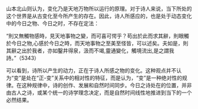 山本北山则认为，变化乃是天地万物所以运行的原理。对于诗人来说，当下所处的这个世界是从古变化至今所产生的存在。因此，诗人所感应的，也是处于动态变化中的今日之物、今日之时，不存在定法：

“則又無觸物感時，見天地事物之變，而可喜可愕乎？苟出於此而求其辭，則眼觸於今日之物,心感於今日之時，而天地事物之至美至怪皆，可以述矣。夫如是，則其辭之出於我者，亦如鑿井得泉，汲而不竭,靈通變化，觸境流出,是之謂我詩。”（5343）


可以看到，诗所以产生的动力，正在于诗人所感之物的变化。这种观点并不认为“变”是处在“正-变”关系中的相对性的特征，而是认为，“变”是一种绝对性的规律。在这种规律中，诗的创作、发展和自然时间同步。今日之诗处在的位置，并非由古人之诗，或某个统一的诗学理念决定，而是自然时间线性地推进到当下的一个必然结果。

